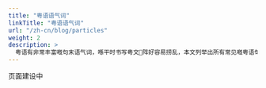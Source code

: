 ```yaml
---
title: "粤语语气词"
linkTitle: "粤语语气词"
url: "/zh-cn/blog/particles"
weight: 2
description: >
  粤语有非常丰富嘅句末语气词，喺平时书写粤文𠮶阵好容易捞乱，本文列举出所有常见嘅粤语句末语气词同佢嘅规范写法，等大家可以写规范粤文。
---
```


页面建设中